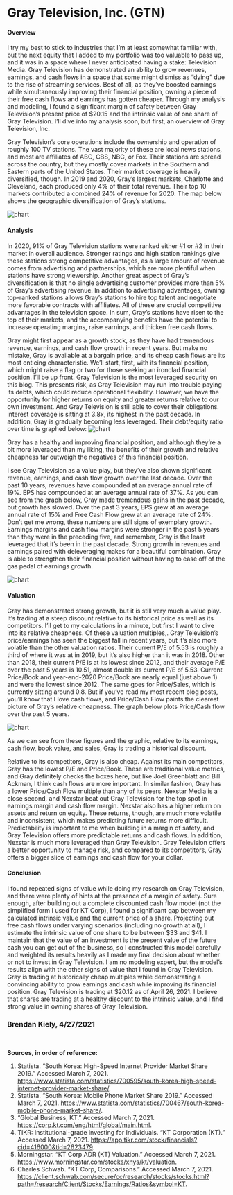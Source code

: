 # Gray Television, Inc. (GTN)

#### Overview
I try my best to stick to industries that I’m at least somewhat familiar with, but the next equity that I added to my portfolio was too valuable to pass up, and it was in a space where I never anticipated having a stake: Television Media. Gray Television has demonstrated an ability to grow revenues, earnings, and cash flows in a space that some might dismiss as “dying” due to the rise of streaming services. Best of all, as they’ve boosted earnings while simultaneously improving their financial position, owning a piece of their free cash flows and earnings has gotten cheaper. Through my analysis and modeling, I found a significant margin of safety between Gray Television’s present price of $20.15 and the intrinsic value of one share of Gray Television. I’ll dive into my analysis soon, but first, an overview of Gray Television, Inc.

Gray Television’s core operations include the ownership and operation of roughly 100 TV stations. The vast majority of these are local news stations, and most are affiliates of ABC, CBS, NBC, or Fox. Their stations are spread across the country, but they mostly cover markets in the Southern and Eastern parts of the United States. Their market coverage is heavily diversified, though. In 2019 and 2020, Gray’s largest markets, Charlotte and Cleveland, each produced only 4% of their total revenue. Their top 10 markets contributed a combined 24% of revenue for 2020. The map below shows the geographic diversification of Gray’s stations.

![chart](https://user-images.githubusercontent.com/72818268/116305740-327b8c00-a772-11eb-84c3-a94c84c2ac56.png)


#### Analysis


In 2020, 91% of Gray Television stations were ranked either #1 or #2 in their market in overall audience. Stronger ratings and high station rankings give these stations strong competitive advantages, as a large amount of revenue comes from advertising and partnerships, which are more plentiful when stations have strong viewership. Another great aspect of Gray’s diversification is that no single advertising customer provides more than 5% of Gray’s advertising revenue. In addition to advertising advantages, owning top-ranked stations allows Gray’s stations to hire top talent and negotiate more favorable contracts with affiliates. All of these are crucial competitive advantages in the television space. In sum, Gray’s stations have risen to the top of their markets, and the accompanying benefits have the potential to increase operating margins, raise earnings, and thicken free cash flows. 

Gray might first appear as a growth stock, as they have had tremendous revenue, earnings, and cash flow growth in recent years. But make no mistake, Gray is available at a bargain price, and its cheap cash flows are its most enticing characteristic. We’ll start, first, with its financial position, which might raise a flag or two for those seeking an ironclad financial position. I’ll be up front. Gray Television is the most leveraged security on this blog. This presents risk, as Gray Television may run into trouble paying its debts, which could reduce operational flexibility. However, we have the opportunity for higher returns on equity and greater returns relative to our own investment. And Gray Television is still able to cover their obligations. interest coverage is sitting at 3.8x, its highest in the past decade. In addition, Gray is gradually becoming less leveraged. Their debt/equity ratio over time is graphed below:
![chart](https://user-images.githubusercontent.com/72818268/116291899-18867d00-a763-11eb-9981-7575af9abbd3.png)

Gray has a healthy and improving financial position, and although they’re a bit more leveraged than my liking, the benefits of their growth and relative cheapness far outweigh the negatives of this financial position.

I see Gray Television as a value play, but they’ve also shown significant revenue, earnings, and cash flow growth over the last decade. Over the past 10 years, revenues have compounded at an average annual rate of 19%. EPS has compounded at an average annual rate of 37%. As you can see from the graph below, Gray made tremendous gains in the past decade, but growth has slowed. Over the past 3 years, EPS grew at an average annual rate of 15% and Free Cash Flow grew at an average rate of 24%. Don’t get me wrong, these numbers are still signs of exemplary growth. Earnings margins and cash flow margins were stronger in the past 5 years than they were in the preceding five, and remember, Gray is the least leveraged that it’s been in the past decade. Strong growth in revenues and earnings paired with deleveraging makes for a beautiful combination. Gray is able to strengthen their financial position without having to ease off of the gas pedal of earnings growth.

![chart](https://user-images.githubusercontent.com/72818268/116291864-12909c00-a763-11eb-8a5d-b5f11ca6cd91.png)


#### Valuation

Gray has demonstrated strong growth, but it is still very much a value play. It’s trading at a steep discount relative to its historical price as well as its competitors. I’ll get to my calculations in a minute, but first I want to dive into its relative cheapness. Of these valuation multiples,. Gray Television’s price/earnings has seen the biggest fall in recent years, but it’s also more volatile than the other valuation ratios. Their current P/E of 5.53 is roughly a third of where it was at in 2019, but it’s also higher than it was in 2018. Other than 2018, their current P/E is at its lowest since 2012, and their average P/E over the past 5 years is 10.51, almost double its current P/E of 5.53. Current Price/Book and year-end-2020 Price/Book are nearly equal (just above 1) and were the lowest since 2012. The same goes for Price/Sales, which is currently sitting around 0.8. But if you’ve read my most recent blog posts, you’ll know that I love cash flows, and Price/Cash Flow paints the clearest picture of Gray’s relative cheapness. The graph below plots Price/Cash flow over the past 5 years. 

![chart](https://user-images.githubusercontent.com/72818268/116291842-0dcbe800-a763-11eb-8acb-589eab21efec.png)

As we can see from these figures and the graphic, relative to its earnings, cash flow, book value, and sales, Gray is trading a historical discount. 

Relative to its competitors, Gray is also cheap. Against its main competitors, Gray has the lowest P/E and Price/Book. These are traditional value metrics, and Gray definitely checks the boxes here, but like Joel Greenblatt and Bill Ackman, I think cash flows are more important. In similar fashion, Gray has a lower Price/Cash Flow multiple than any of its peers. Nexstar Media is a close second, and Nexstar beat out Gray Television for the top spot in earnings margin and cash flow margin. Nexstar also has a higher return on assets and return on equity. These returns, though, are much more volatile and inconsistent, which makes predicting future returns more difficult. Predictability is important to me when building in a margin of safety, and Gray Television offers more predictable returns and cash flows. In addition, Nexstar is much more leveraged than Gray Television. Gray Television offers a better opportunity to manage risk, and compared to its competitors, Gray offers a bigger slice of earnings and cash flow for your dollar. 

  
#### Conclusion

I found repeated signs of value while doing my research on Gray Television, and there were plenty of hints at the presence of a margin of safety. Sure enough, after building out a complete discounted cash flow model (not the simplified form I used for KT Corp), I found a significant gap between my calculated intrinsic value and the current price of a share. Projecting out free cash flows under varying scenarios (including no growth at all), I estimate the intrinsic value of one share to be between $33 and $41. I maintain that the value of an investment is the present value of the future cash you can get out of the business, so I constructed this model carefully and weighted its results heavily as I made my final decision about whether or not to invest in Gray Television. I am no modeling expert, but the model’s results align with the other signs of value that I found in Gray Television. Gray is trading at historically cheap multiples while demonstrating a convincing ability to grow earnings and cash while improving its financial position. Gray Television is trading at $20.12 as of April 26, 2021. I believe that shares are trading at a healthy discount to the intrinsic value, and I find strong value in owning shares of Gray Television.

### Brendan Kiely, 4/27/2021
<br>

**Sources, in order of reference:**

1. Statista. “South Korea: High-Speed Internet Provider Market Share 2019.” Accessed March 7, 2021. https://www.statista.com/statistics/700595/south-korea-high-speed-internet-provider-market-share/.
2. Statista. “South Korea: Mobile Phone Market Share 2019.” Accessed March 7, 2021. https://www.statista.com/statistics/700467/south-korea-mobile-phone-market-share/.
3. “Global Business, KT.” Accessed March 7, 2021. https://corp.kt.com/eng/html/global/main.html.
4. TIKR: Institutional-grade investing for Individuals. “KT Corporation (KT).” Accessed March 7, 2021. https://app.tikr.com/stock/financials?cid=416000&tid=2623479.
5. Morningstar. “KT Corp ADR (KT) Valuation.” Accessed March 7, 2021. https://www.morningstar.com/stocks/xnys/kt/valuation.
6. Charles Schwab. “KT Corp, Comparisons.” Accessed March 7, 2021. https://client.schwab.com/secure/cc/research/stocks/stocks.html?path=/research/Client/Stocks/Earnings/Ratios&symbol=KT.
